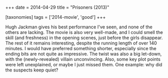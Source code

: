 +++
date = 2014-04-29
title = "Prisoners (2013)"

[taxonomies]
tags = ['2014-movie', 'good']
+++

Hugh Jackman gives his best performance I\'ve seen, and none of the
others are lacking. The movie is also very well-made, and I could smell
the skill (and freshness) in the opening scenes, just before the girls
disappear. The rest of it remains interesting, despite the running
length of over 140 minutes. I would have preferred something shorter,
especially since the ending bits are not quite as impressive. The twist
was also a big let-down, with the (newly-revealed) villain unconvincing.
Also, some key plot points were left unexplained, or maybe I just missed
them. One example: why did the suspects keep quiet?
